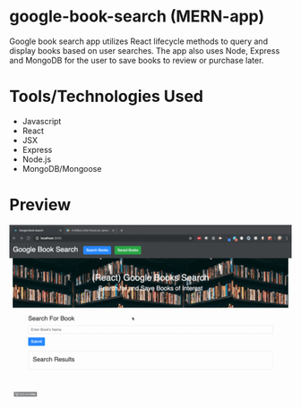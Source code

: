 # google-book-search (MERN-app)

Google book search app utilizes React lifecycle methods to query and display books based on user searches. The app also uses Node, Express and MongoDB for the user to save books to review or purchase later.

# Tools/Technologies Used

* Javascript
* React
* JSX
* Express
* Node.js
* MongoDB/Mongoose

# Preview
![demo](./client/public/assets/images/preview.gif)